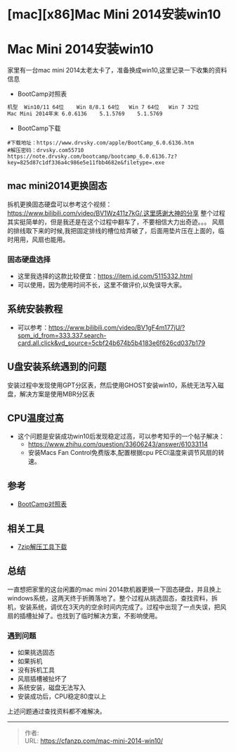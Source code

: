 # [mac][x86]Mac Mini 2014安装win10


<!--more-->
# Mac Mini 2014安装win10
家里有一台mac mini 2014太老太卡了，准备换成win10,这里记录一下收集的资料信息
- BootCamp对照表
```bash
机型	Win10/11 64位	Win 8/8.1 64位	Win 7 64位	Win 7 32位
Mac Mini 2014年末	6.0.6136	5.1.5769	5.1.5769
```

- BootCamp下载
```
#下载地址：https://www.drvsky.com/apple/BootCamp_6.0.6136.htm
#解压密码：drvsky.com55710
https://note.drvsky.com/bootcamp/bootcamp_6.0.6136.7z?key=825d87c1df336a4c986e5e11fbb4682e&filetype=.exe
```

## mac mini2014更换固态
拆机更换固态硬盘可以参考这个视频：https://www.bilibili.com/video/BV1Wz411z7kG/,这里感谢大神的分享
整个过程其实挺简单的，但是我还是在这个过程中翻车了，不要相信大力出奇迹。。。 风扇的排线取下来的时候,我把固定排线的槽位给弄破了，后面用垫片压在上面的，临时用用，风扇也能用。

### 固态硬盘选择
- 这里我选择的这款比较便宜：https://item.jd.com/5115332.html
- 可以使用，因为使用时间不长，这里不做评价,以免误导大家。

## 系统安装教程
- 可以参考：https://www.bilibili.com/video/BV1gF4m177jU/?spm_id_from=333.337.search-card.all.click&vd_source=5cbf24b674b5b4183e6f626cd037b179

## U盘安装系统遇到的问题
安装过程中发现使用GPT分区表，然后使用GHOST安装win10，系统无法写入磁盘，解决方案是使用MBR分区表

## CPU温度过高
- 这个问题是安装成功win10后发现稳定过高，可以参考知乎的一个帖子解决：
  - https://www.zhihu.com/question/33606243/answer/61033114
  - 安装Macs Fan Control免费版本,配置根据cpu PECI温度来调节风扇的转速。

## 参考
- [BootCamp对照表](https://www.sysmini.com/1019.html)

## 相关工具
- [7zip解压工具下载](https://www.7-zip.org/download.html)

## 总结
一直想把家里的这台闲置的mac mini 2014款机器更换一下固态硬盘，并且换上windows系统，这两天终于折腾落地了。整个过程从挑选固态，查找资料，拆机，安装系统，调优在3天内的空余时间内完成了。过程中出现了一点失误，把风扇的插槽扯掉了。也找到了临时解决方案，不影响使用。

### 遇到问题
- 如果挑选固态
- 如果拆机
- 没有拆机工具
- 风扇插槽被扯坏了
- 系统安装，磁盘无法写入
- 安装成功后，CPU稳定80度以上

上述问题通过查找资料都不难解决。


---

> 作者:   
> URL: https://cfanzp.com/mac-mini-2014-win10/  

